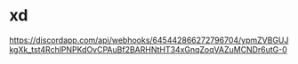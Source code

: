 # xd
https://discordapp.com/api/webhooks/645442866272796704/ypmZVBGUJkgXk_tst4RchlPNPKdOvCPAuBf2BARHNtHT34xGnqZoqVAZuMCNDr6utG-0
